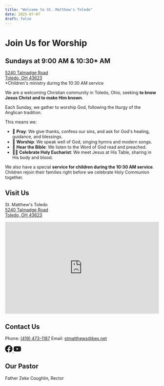```yaml
---
title: "Welcome to St. Matthew's Toledo"
date: 2025-07-07
draft: false
---
```


# Join Us for Worship

<div class="worship-callout">
<h2>Sundays at 9:00 AM & 10:30* AM</h2>
<div class="worship-location">
<a href="https://maps.app.goo.gl/nhw8tucEbHPXmDCs5">5240 Talmadge Road<br>
Toledo, OH 43623</a>
</div>
<div class="children-service-note">*Children's ministry during the 10:30 AM service</div>
</div>

We are a welcoming Christian community in Toledo, Ohio, seeking **to know Jesus Christ and to make Him known**.

Each Sunday, we gather to worship God, following the liturgy of the Anglican tradition.

This means we:

- 🙏 **Pray**: We give thanks, confess our sins, and ask for God's healing, guidance, and blessings.
- 🙌 **Worship**: We speak well of God, singing hymns and modern songs.
- 📖 **Hear the Bible**: We listen to the Word of God read and preached.
- 🍞🍷 **Celebrate Holy Eucharist**: We meet Jesus at His Table, sharing in His body and blood.

We also have a special **service for children during the 10:30 AM service**. Children rejoin their families right before we celebrate Holy Communion together.

## Visit Us

St. Matthew's Toledo  
[5240 Talmadge Road  
Toledo, OH 43623](https://maps.app.goo.gl/nhw8tucEbHPXmDCs5)

<div class="embedded-map">
<iframe
    src="https://www.google.com/maps/embed?pb=!1m18!1m12!1m3!1d2975.7348387!2d-83.6443802!3d41.7101462!2m3!1f0!2f0!3f0!3m2!1i1024!2i768!4f13.1!3m3!1m2!1s0x883c7e50a635dcc7%3A0x205b8cb484e0b92c!2sSt%20Matthew's%20Episcopal%20Church!5e0!3m2!1sen!2sus!4v1625097600000!5m2!1sen!2sus"
    width="100%"
    height="300"
    style="border:0;"
    allowfullscreen=""
    loading="lazy"
    referrerpolicy="no-referrer-when-downgrade"
    title="St. Matthew's Toledo Location">
</iframe>
</div>

## Contact Us

Phone: <a href="tel:4194731187">(419) 473-1187</a>
Email: <a href="mailto:stmatthews@bex.net">stmatthews@bex.net</a>

<div class="social-links">
<a href="https://www.facebook.com/smechurch" target="_blank" rel="noopener" aria-label="Facebook">
<svg width="24" height="24" viewBox="0 0 24 24" fill="currentColor">
<path d="M24 12.073c0-6.627-5.373-12-12-12s-12 5.373-12 12c0 5.99 4.388 10.954 10.125 11.854v-8.385H7.078v-3.47h3.047V9.43c0-3.007 1.792-4.669 4.533-4.669 1.312 0 2.686.235 2.686.235v2.953H15.83c-1.491 0-1.956.925-1.956 1.874v2.25h3.328l-.532 3.47h-2.796v8.385C19.612 23.027 24 18.062 24 12.073z"/>
</svg>
</a>
<a href="https://www.youtube.com/@stmatthewsepiscopalchurcht6968" target="_blank" rel="noopener" aria-label="YouTube">
<svg width="24" height="24" viewBox="0 0 24 24" fill="currentColor">
<path d="M23.498 6.186a3.016 3.016 0 0 0-2.122-2.136C19.505 3.545 12 3.545 12 3.545s-7.505 0-9.377.505A3.017 3.017 0 0 0 .502 6.186C0 8.07 0 12 0 12s0 3.93.502 5.814a3.016 3.016 0 0 0 2.122 2.136c1.871.505 9.376.505 9.376.505s7.505 0 9.377-.505a3.015 3.015 0 0 0 2.122-2.136C24 15.93 24 12 24 12s0-3.93-.502-5.814zM9.545 15.568V8.432L15.818 12l-6.273 3.568z"/>
</svg>
</a>
</div>

## Our Pastor

Father Zeke Coughlin, Rector
